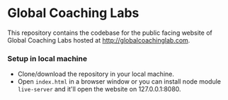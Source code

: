 # Global Coaching Labs

This repository contains the codebase for the public facing website of Global Coaching Labs hosted at http://globalcoachinglab.com.


### Setup in local machine
- Clone/download the repository in your local machine.
- Open `index.html` in a browser window or you can install node module `live-server` and it'll open the website on 127.0.0.1:8080.
